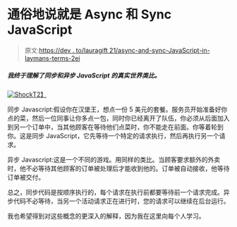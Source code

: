 # 通俗地说就是 Async 和 Sync JavaScript

> 原文:[https://dev . to/lauragift 21/async-and-sync-JavaScript-in-laymans-terms-2ei](https://dev.to/lauragift21/async-and-sync-javascript-in-laymans-terms-2ei)

##### 我终于理解了同步和异步 JavaScript 的真实世界类比。

[![Shock](../Images/ba4cd0aa4203eb1418486215256c86a6.png)T2】](https://i.giphy.com/media/3o8dFjEPJaQd9Ifkyc/giphy.gif)

同步 Javascript:假设你在汉堡王，想点一份 5 美元的套餐。服务员开始准备好你点的菜，然后一位同事让你多点一包，同时你已经离开了队伍，你必须从后面加入到另一个订单中，当其他顾客在等待他们点菜时，你不能走在前面。你等着轮到你。这是同步 JavaScript，它先等待一个特定的请求执行，然后再执行另一个请求。

异步 Javascript:这是一个不同的游戏。用同样的类比。当顾客要求额外的外卖时，他不必等待其他顾客的订单被处理后才能收到他的。订单被自动接收，他等待订单被交付。

总之，同步代码是按顺序执行的，每个请求在执行前都要等待前一个请求完成。异步代码不必等待，当另一个活动请求正在进行时，您的请求可以继续在后台运行。

我也希望得到对这些概念的更深入的解释，因为我在这里向每个人学习。